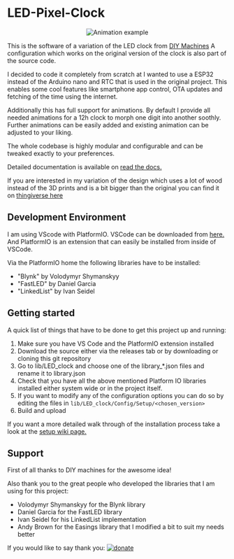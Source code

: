 # LED-Pixel-Clock

<p align="center">
  <img src="https://github.com/florianL21/LED-ClockShelf/blob/master/doc/images/Animation.gif?raw=true" alt="Animation example"/>
</p>

This is the software of a variation of the LED clock from [DIY Machines](https://www.instructables.com/id/How-to-Build-a-Giant-Hidden-Shelf-Edge-Clock/)
A configuration which works on the original version of the clock is also part of the source code.

I decided to code it completely from scratch at I wanted to use a ESP32 instead of the Arduino nano and RTC that is used in the original project.
This enables some cool features like smartphone app control, OTA updates and fetching of the time using the internet.

Additionally this has full support for animations. By default I provide all needed animations for a 12h clock to morph one digit into another soothly.
Further animations can be easily added and existing animation can be adjusted to your liking.

The whole codebase is highly modular and configurable and can be tweaked exactly to your preferences.

Detailed documentation is available on [read the docs.](https://giant-led-clock.readthedocs.io/)

If you are interested in my variation of the design which uses a lot of wood instead of the 3D prints and is a bit bigger than the original you can find it on [thingiverse here](https://www.thingiverse.com/thing:4352352)

## Development Environment

I am using VScode with PlatformIO.
VSCode can be downloaded from [here.](https://code.visualstudio.com/)
And PlatformIO is an extension that can easily be installed from inside of VSCode.

Via the PlatformIO home the following libraries have to be installed:

* "Blynk" by Volodymyr Shymanskyy
* "FastLED" by Daniel Garcia
* "LinkedList" by Ivan Seidel

## Getting started

A quick list of things that have to be done to get this project up and running:

1. Make sure you have VS Code and the PlatformIO extension installed
2. Download the source either via the releases tab or by downloading or cloning this git repository
3. Go to lib/LED_clock and choose one of the library_*.json files and rename it to library.json
4. Check that you have all the above mentioned Platform IO libraries installed either system wide or in the project itself.
5. If you want to modify any of the configuration options you can do so by editing the files in `lib/LED_clock/Config/Setup/<chosen_version>`
6. Build and upload

If you want a more detailed walk through of the installation process take a look at the [setup wiki page.](https://giant-led-clock.readthedocs.io/en/latest/sites/Setup.html)

## Support

First of all thanks to DIY machines for the awesome idea!

Also thank you to the great people who developed the libraries that I am using for this project:

* Volodymyr Shymanskyy for the Blynk library
* Daniel Garcia for the FastLED library
* Ivan Seidel for his LinkedList implementation
* Andy Brown for the Easings library that I modified a bit to suit my needs better

If you would like to say thank you:
[![donate](https://img.shields.io/badge/send%20me%20a%20small%20gift-paypal-blue.svg?style=flat-square)](https://paypal.me/FlorianLaschober)
